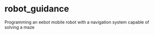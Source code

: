 # robot_guidance
Programming an eebot mobile robot with a navigation system capable of solving a maze
